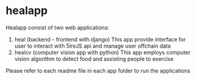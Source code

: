 # healapp
Healapp consist of two web applications: 
1. heal (backend - frontend with django)
  This app provide interface for user to interact with 5ireJS api and manage user offchain data
2. healcv (computer vision app with python)
  This app employs computer vision algorithm to detect food and assisting people to exercise

Please refer to each readme file in each app folder to run the applications
